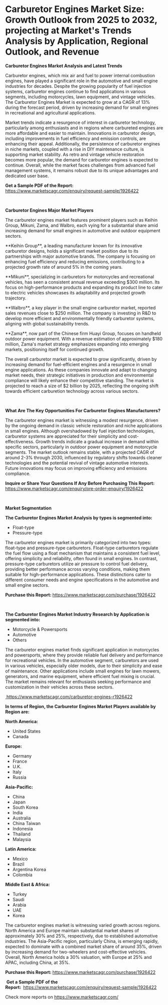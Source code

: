 <p><h1>Carburetor Engines Market Size: Growth Outlook from 2025 to 2032, projecting at Market's Trends Analysis by Application, Regional Outlook, and Revenue</h1></p><p><strong>Carburetor Engines Market Analysis and Latest Trends</strong></p>
<p><p>Carburetor engines, which mix air and fuel to power internal combustion engines, have played a significant role in the automotive and small engine industries for decades. Despite the growing popularity of fuel injection systems, carburetor engines continue to find applications in various segments, including motorcycles, lawn equipment, and vintage vehicles. The Carburetor Engines Market is expected to grow at a CAGR of 13% during the forecast period, driven by increasing demand for small engines in recreational and agricultural applications. </p><p>Market trends indicate a resurgence of interest in carburetor technology, particularly among enthusiasts and in regions where carbureted engines are more affordable and easier to maintain. Innovations in carburetor design, including improvements in fuel efficiency and emission controls, are enhancing their appeal. Additionally, the persistence of carburetor engines in niche markets, coupled with a rise in DIY maintenance culture, is supporting market stability. As retro and vintage vehicle restoration becomes more popular, the demand for carburetor engines is expected to continue. Overall, while the market faces challenges from advanced fuel management systems, it remains robust due to its unique advantages and dedicated user base.</p></p>
<p><strong>Get a Sample PDF of the Report:&nbsp;</strong> <a href="https://www.marketscagr.com/enquiry/request-sample/1926422?utm_campaign=2106&utm_medium=2&utm_source=Github&utm_content=ia&utm_term=10042025&utm_id=carburetor-engines">https://www.marketscagr.com/enquiry/request-sample/1926422</a></p>
<p>&nbsp;</p>
<p><strong>Carburetor Engines Major Market Players</strong></p>
<p><p>The carburetor engines market features prominent players such as Keihin Group, Mikuni, Zama, and Walbro, each vying for a substantial share amid increasing demand for small engines in automotive and outdoor equipment sectors. </p><p>**Keihin Group**, a leading manufacturer known for its innovative carburetor designs, holds a significant market position due to its partnerships with major automotive brands. The company is focusing on enhancing fuel efficiency and reducing emissions, contributing to a projected growth rate of around 5% in the coming years.</p><p>**Mikuni**, specializing in carburetors for motorcycles and recreational vehicles, has seen a consistent annual revenue exceeding $300 million. Its focus on high-performance products and expanding its product line to cater to electric vehicles showcases its adaptability and projected growth trajectory.</p><p>**Walbro**, a key player in the small engine carburetor market, reported sales revenues close to $250 million. The company is investing in R&D to develop more efficient and environmentally friendly carburetor systems, aligning with global sustainability trends.</p><p>**Zama**, now part of the Chinese firm Huayi Group, focuses on handheld outdoor power equipment. With a revenue estimation of approximately $180 million, Zama's market strategy emphasizes expanding into emerging markets, positioning itself for continued growth.</p><p>The overall carburetor market is expected to grow significantly, driven by increasing demand for fuel-efficient engines and a resurgence in small engine applications. As these companies innovate and adapt to changing market needs, their strategic initiatives in production and environmental compliance will likely enhance their competitive standing. The market is projected to reach a size of $2 billion by 2025, reflecting the ongoing shift towards efficient carburetion technology across various sectors.</p></p>
<p>&nbsp;</p>
<p><strong>What Are The Key Opportunities For Carburetor Engines Manufacturers?</strong></p>
<p><p>The carburetor engines market is witnessing a modest resurgence, driven by the ongoing demand in classic vehicle restoration and niche applications in small engines. Although overshadowed by fuel injection technologies, carburetor systems are appreciated for their simplicity and cost-effectiveness. Growth trends indicate a gradual increase in demand within specific sectors, particularly in outdoor power equipment and motorcycle segments. The market outlook remains stable, with a projected CAGR of around 2-3% through 2030, influenced by regulatory shifts towards cleaner technologies and the potential revival of vintage automotive interests. Future innovations may focus on improving efficiency and emissions compliance.</p></p>
<p><strong>Inquire or Share Your Questions If Any Before Purchasing This Report:</strong> <a href="https://www.marketscagr.com/enquiry/pre-order-enquiry/1926422?utm_campaign=2106&utm_medium=2&utm_source=Github&utm_content=ia&utm_term=10042025&utm_id=carburetor-engines">https://www.marketscagr.com/enquiry/pre-order-enquiry/1926422</a></p>
<p>&nbsp;</p>
<p><strong>Market Segmentation</strong></p>
<p><strong>The Carburetor Engines Market Analysis by types is segmented into:</strong></p>
<p><ul><li>Float-type</li><li>Pressure-type</li></ul></p>
<p><p>The carburetor engines market is primarily categorized into two types: float-type and pressure-type carburetors. Float-type carburetors regulate the fuel flow using a float mechanism that maintains a consistent fuel level, offering simplicity and reliability, often found in small engines. In contrast, pressure-type carburetors utilize air pressure to control fuel delivery, providing better performance across varying conditions, making them suitable for high-performance applications. These distinctions cater to different consumer needs and engine specifications in the automotive and small engine sectors.</p></p>
<p><strong>Purchase this Report:&nbsp;</strong><a href="https://www.marketscagr.com/purchase/1926422?utm_campaign=2106&utm_medium=2&utm_source=Github&utm_content=ia&utm_term=10042025&utm_id=carburetor-engines">https://www.marketscagr.com/purchase/1926422</a></p>
<p>&nbsp;</p>
<p><strong>The Carburetor Engines Market Industry Research by Application is segmented into:</strong></p>
<p><ul><li>Motorcycle & Powersports</li><li>Automotive</li><li>Others</li></ul></p>
<p><p>The carburetor engines market finds significant application in motorcycles and powersports, where they provide reliable fuel delivery and performance for recreational vehicles. In the automotive segment, carburetors are used in various vehicles, especially older models, due to their simplicity and ease of maintenance. Other applications include small engines for lawn mowers, generators, and marine equipment, where efficient fuel mixing is crucial. The market remains relevant for enthusiasts seeking performance and customization in their vehicles across these sectors.</p></p>
<p><a href="https://www.marketscagr.com/carburetor-engines-r1926422?utm_campaign=2106&utm_medium=2&utm_source=Github&utm_content=ia&utm_term=10042025&utm_id=carburetor-engines">&nbsp;https://www.marketscagr.com/carburetor-engines-r1926422</a></p>
<p><strong>In terms of Region, the Carburetor Engines Market Players available by Region are:</strong></p>
<p>
    <p> <strong> North America: </strong>
        <ul>
            <li>United States</li>
            <li>Canada</li>
        </ul>
        </p> 
    <p> <strong> Europe: </strong>
        <ul>
            <li>Germany</li>
            <li>France</li>
            <li>U.K.</li>
            <li>Italy</li>
            <li>Russia</li>
        </ul>
        </p> 
    <p> <strong> Asia-Pacific: </strong>
        <ul>
            <li>China</li>
            <li>Japan</li>
            <li>South Korea</li>
            <li>India</li>
            <li>Australia</li>
            <li>China Taiwan</li>
            <li>Indonesia</li>
            <li>Thailand</li>
            <li>Malaysia</li>
        </ul>
        </p> 
    <p> <strong> Latin America: </strong>
        <ul>
            <li>Mexico</li>
            <li>Brazil</li>
            <li>Argentina Korea</li>
            <li>Colombia</li>
        </ul>
        </p> 
    <p> <strong> Middle East & Africa: </strong>
        <ul>
            <li>Turkey</li>
            <li>Saudi</li>
            <li>Arabia</li>
            <li>UAE</li>
            <li>Korea</li>
        </ul>
    </p>
    </p>
<p><p>The carburetor engines market is witnessing varied growth across regions. North America and Europe maintain substantial market shares of approximately 30% and 25%, respectively, due to established automotive industries. The Asia-Pacific region, particularly China, is emerging rapidly, expected to dominate with a combined market share of around 35%, driven by increasing demand for two-wheelers and cost-effective vehicles. Overall, North America holds a 30% valuation, with Europe at 25% and APAC, including China, at 35%.</p></p>
<p><strong>Purchase this Report: </strong><a href="https://www.marketscagr.com/purchase/1926422?utm_campaign=2106&utm_medium=2&utm_source=Github&utm_content=ia&utm_term=10042025&utm_id=carburetor-engines">https://www.marketscagr.com/purchase/1926422</a></p>
<p>&nbsp;<strong>Get a Sample PDF of the Report:&nbsp;&nbsp;</strong><a href="https://www.marketscagr.com/enquiry/request-sample/1926422?utm_campaign=2106&utm_medium=2&utm_source=Github&utm_content=ia&utm_term=10042025&utm_id=carburetor-engines">https://www.marketscagr.com/enquiry/request-sample/1926422</a></p>
<p><strong></strong></p>
<p>Check more reports on <a href="https://www.marketscagr.com/?utm_campaign=2106&utm_medium=2&utm_source=Github&utm_content=ia&utm_term=10042025&utm_id=carburetor-engines">https://www.marketscagr.com/</a></p>